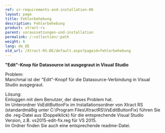 ```yaml
---
ref: xr-requirements-and-installation-06
layout: page
title: Fehlerbehebung
description: Fehlerbehebung
product: xtract-rs
parent: voraussetzungen-und-installation
permalink: /:collection/:path
weight: 6
lang: de_DE
old_url: /Xtract-RS-DE/default.aspx?pageid=fehlerbehebung
---
```


**"Edit"-Knop für Datasource ist ausgegraut in Visual Studio**

Problem:<br> 
Manchmal ist der "Edit"-Knopf für die Datasource-Verbindung in Visual Studio ausgegraut. 

Lösung:<br>
Einloggen mit dem Benutzer, der dieses Problem hat. <br>
Im Unterordner VsEditButtonFix im Installationsordner von Xtract RS (standardmäßig unter C:\Program Files\XtractRS\VsEditButtonFix) führen Sie die .reg-Datei aus (Doppelklick) für die entsprechende Visual Studio Version, z.B. vs2015-edit-fix.reg für VS 2015.<br>
Im Ordner finden Sie auch eine entsprechende readme-Datei. 